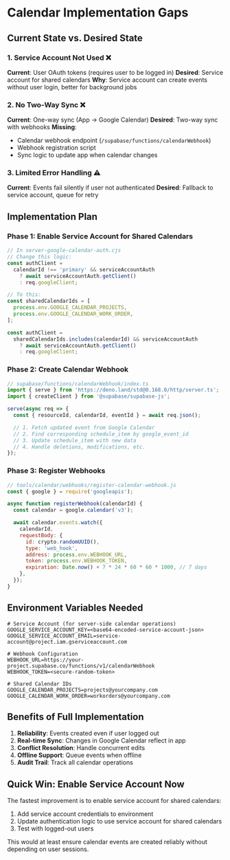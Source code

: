 # Calendar Implementation Gaps

## Current State vs. Desired State

### 1. Service Account Not Used ❌

**Current**: User OAuth tokens (requires user to be logged in)
**Desired**: Service account for shared calendars
**Why**: Service account can create events without user login, better for background jobs

### 2. No Two-Way Sync ❌

**Current**: One-way sync (App → Google Calendar)
**Desired**: Two-way sync with webhooks
**Missing**:

- Calendar webhook endpoint (`/supabase/functions/calendarWebhook`)
- Webhook registration script
- Sync logic to update app when calendar changes

### 3. Limited Error Handling ⚠️

**Current**: Events fail silently if user not authenticated
**Desired**: Fallback to service account, queue for retry

## Implementation Plan

### Phase 1: Enable Service Account for Shared Calendars

```javascript
// In server-google-calendar-auth.cjs
// Change this logic:
const authClient =
  calendarId !== 'primary' && serviceAccountAuth
    ? await serviceAccountAuth.getClient()
    : req.googleClient;

// To this:
const sharedCalendarIds = [
  process.env.GOOGLE_CALENDAR_PROJECTS,
  process.env.GOOGLE_CALENDAR_WORK_ORDER,
];

const authClient =
  sharedCalendarIds.includes(calendarId) && serviceAccountAuth
    ? await serviceAccountAuth.getClient()
    : req.googleClient;
```

### Phase 2: Create Calendar Webhook

```typescript
// supabase/functions/calendarWebhook/index.ts
import { serve } from 'https://deno.land/std@0.168.0/http/server.ts';
import { createClient } from '@supabase/supabase-js';

serve(async req => {
  const { resourceId, calendarId, eventId } = await req.json();

  // 1. Fetch updated event from Google Calendar
  // 2. Find corresponding schedule_item by google_event_id
  // 3. Update schedule_item with new data
  // 4. Handle deletions, modifications, etc.
});
```

### Phase 3: Register Webhooks

```javascript
// tools/calendar/webhooks/register-calendar-webhook.js
const { google } = require('googleapis');

async function registerWebhook(calendarId) {
  const calendar = google.calendar('v3');

  await calendar.events.watch({
    calendarId,
    requestBody: {
      id: crypto.randomUUID(),
      type: 'web_hook',
      address: process.env.WEBHOOK_URL,
      token: process.env.WEBHOOK_TOKEN,
      expiration: Date.now() + 7 * 24 * 60 * 60 * 1000, // 7 days
    },
  });
}
```

## Environment Variables Needed

```env
# Service Account (for server-side calendar operations)
GOOGLE_SERVICE_ACCOUNT_KEY=<base64-encoded-service-account-json>
GOOGLE_SERVICE_ACCOUNT_EMAIL=service-account@project.iam.gserviceaccount.com

# Webhook Configuration
WEBHOOK_URL=https://your-project.supabase.co/functions/v1/calendarWebhook
WEBHOOK_TOKEN=<secure-random-token>

# Shared Calendar IDs
GOOGLE_CALENDAR_PROJECTS=projects@yourcompany.com
GOOGLE_CALENDAR_WORK_ORDER=workorders@yourcompany.com
```

## Benefits of Full Implementation

1. **Reliability**: Events created even if user logged out
2. **Real-time Sync**: Changes in Google Calendar reflect in app
3. **Conflict Resolution**: Handle concurrent edits
4. **Offline Support**: Queue events when offline
5. **Audit Trail**: Track all calendar operations

## Quick Win: Enable Service Account Now

The fastest improvement is to enable service account for shared calendars:

1. Add service account credentials to environment
2. Update authentication logic to use service account for shared calendars
3. Test with logged-out users

This would at least ensure calendar events are created reliably without depending on user sessions.

